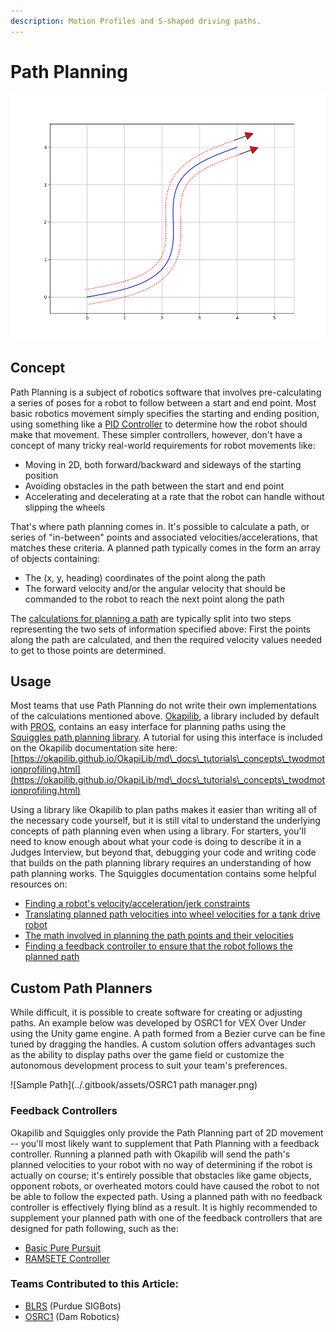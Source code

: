 ```yaml
---
description: Motion Profiles and S-shaped driving paths.
---
```


# Path Planning

![Sample Path](../.gitbook/assets/squiggly.png)

## Concept

Path Planning is a subject of robotics software that involves pre-calculating a series of poses for a robot to follow between a start and end point. Most basic robotics movement simply specifies the starting and ending position, using something like a [PID Controller](control-algorithms/pid-controller.md) to determine how the robot should make that movement. These simpler controllers, however, don't have a concept of many tricky real-world requirements for robot movements like:

* Moving in 2D, both forward/backward and sideways of the starting position
* Avoiding obstacles in the path between the start and end point
* Accelerating and decelerating at a rate that the robot can handle without slipping the wheels

That's where path planning comes in. It's possible to calculate a path, or series of "in-between" points and associated velocities/accelerations, that matches these criteria. A planned path typically comes in the form an array of objects containing:

* The (x, y, heading) coordinates of the point along the path
* The forward velocity and/or the angular velocity that should be commanded to the robot to reach the next point along the path

The [calculations for planning a path](https://squiggles.readthedocs.io/en/latest/maths.html) are typically split into two steps representing the two sets of information specified above: First the points along the path are calculated, and then the required velocity values needed to get to those points are determined.

## Usage

Most teams that use Path Planning do not write their own implementations of the calculations mentioned above. [Okapilib](https://okapilib.github.io/OkapiLib/index.html), a library included by default with [PROS](vex-programming-software/pros/), contains an easy interface for planning paths using the [Squiggles path planning library](https://github.com/baylessj/robotsquiggles/). A tutorial for using this interface is included on the Okapilib documentation site here: [https://okapilib.github.io/OkapiLib/md\_docs\_tutorials\_concepts\_twodmotionprofiling.html](https://okapilib.github.io/OkapiLib/md\_docs\_tutorials\_concepts\_twodmotionprofiling.html)

Using a library like Okapilib to plan paths makes it easier than writing all of the necessary code yourself, but it is still vital to understand the underlying concepts of path planning even when using a library. For starters, you'll need to know enough about what your code is doing to describe it in a Judges Interview, but beyond that, debugging your code and writing code that builds on the path planning library requires an understanding of how path planning works. The Squiggles documentation contains some helpful resources on:

* [Finding a robot's velocity/acceleration/jerk constraints](https://squiggles.readthedocs.io/en/latest/constraints.html)
* [Translating planned path velocities into wheel velocities for a tank drive robot](https://squiggles.readthedocs.io/en/latest/physical-models.html)
* [The math involved in planning the path points and their velocities](https://squiggles.readthedocs.io/en/latest/maths.html)
* [Finding a feedback controller to ensure that the robot follows the planned path](https://squiggles.readthedocs.io/en/latest/controller-suggestions.html)

## Custom Path Planners

While difficult, it is possible to create software for creating or adjusting paths. An example below was developed by OSRC1 for VEX Over Under using the Unity game engine. A path formed from a Bezier curve can be fine tuned by dragging the handles. A custom solution offers advantages such as the ability to display paths over the game field or customize the autonomous development process to suit your team's preferences.

![Sample Path](../.gitbook/assets/OSRC1 path manager.png)

### Feedback Controllers

Okapilib and Squiggles only provide the Path Planning part of 2D movement -- you'll most likely want to supplement that Path Planning with a feedback controller. Running a planned path with Okapilib will send the path's planned velocities to your robot with no way of determining if the robot is actually on course; it's entirely possible that obstacles like game objects, opponent robots, or overheated motors could have caused the robot to not be able to follow the expected path. Using a planned path with no feedback controller is effectively flying blind as a result. It is highly recommended to supplement your planned path with one of the feedback controllers that are designed for path following, such as the:

* [Basic Pure Pursuit](control-algorithms/basic-pure-pursuit.md)
* [RAMSETE Controller](control-algorithms/ramsete.md)

### Teams Contributed to this Article:

* [BLRS](https://purduesigbots.com/) (Purdue SIGBots)
* [OSRC1](https://osurobotics.club/) (Dam Robotics)

